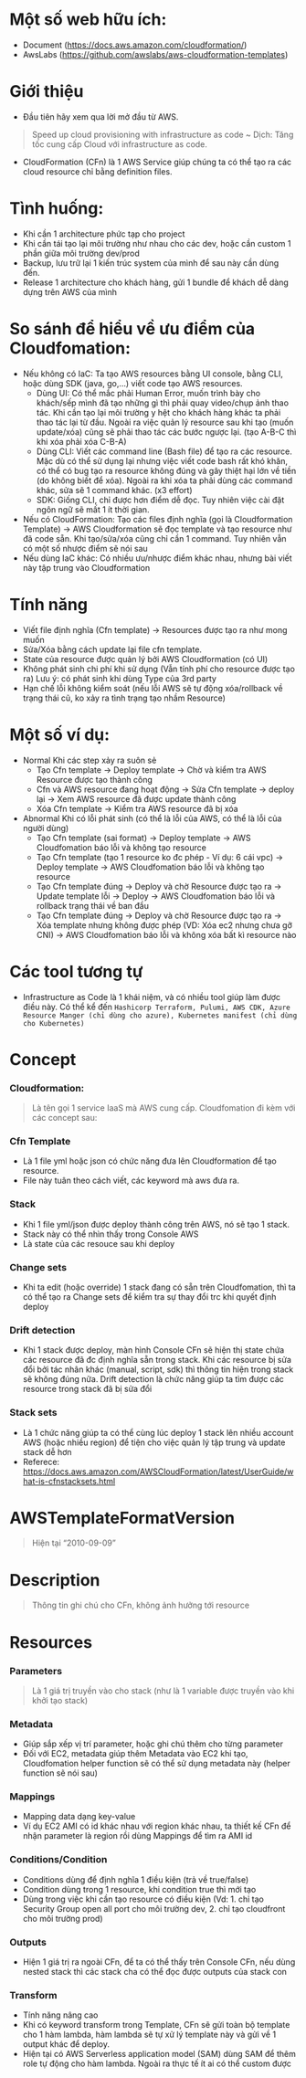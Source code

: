 # Một số web hữu ích:
- Document (https://docs.aws.amazon.com/cloudformation/)
- AwsLabs (https://github.com/awslabs/aws-cloudformation-templates)
# Giới thiệu
- Đầu tiên hãy xem qua lời mở đầu từ AWS.
>Speed up cloud provisioning with infrastructure as code ~ Dịch: Tăng tốc cung cấp Cloud với infrastructure as code.

- CloudFormation (CFn) là 1 AWS Service giúp chúng ta có thể tạo ra các cloud resource chỉ bằng definition files.

# Tình huống:
- Khi cần 1 architecture phức tạp cho project
- Khi cần tái tạo lại môi trường như nhau cho các dev, hoặc cần custom 1 phần giữa môi trường dev/prod
- Backup, lưu trữ lại 1 kiến trúc system của mình để sau này cần dùng đến.
- Release 1 architecture cho khách hàng, gửi 1 bundle để khách dễ dàng dựng trên AWS của mình
# So sánh để hiểu về ưu điểm của Cloudfomation:
- Nếu không có IaC: Ta tạo AWS resources bằng UI console, bằng CLI, hoặc dùng SDK (java, go,…) viết code tạo AWS resources.
    + Dùng UI: Có thể mắc phải Human Error, muốn trình bày cho khách/sếp mình đã tạo những gì thì phải quay video/chụp ảnh thao tác. Khi cần tạo lại môi trường y hệt cho khách hàng khác ta phải thao tác lại từ đầu. Ngoài ra việc quản lý resource sau khi tạo (muốn update/xóa) cũng sẽ phải thao tác các bước ngược lại. (tạo A-B-C thì khi xóa phải xóa C-B-A)
    + Dùng CLI: Viết các command line (Bash file) để tạo ra các resource. Mặc dù có thể sử dụng lại nhưng việc viết code bash rất khó khăn, có thể có bug tạo ra resource không đúng và gây thiệt hại lớn về tiền (do không biết để xóa). Ngoài ra khi xóa ta phải dùng các command khác, sửa sẽ 1 command khác. (x3 effort)
    + SDK: Giống CLI, chỉ được hơn điểm dễ đọc. Tuy nhiên việc cài đặt ngôn ngữ sẽ mất 1 ít thời gian.
- Nếu có CloudFormation: Tạo các files định nghĩa (gọi là Cloudformation Template) -> AWS Cloudformation sẽ đọc template và tạo resource như đã code sẵn. Khi tạo/sửa/xóa cũng chỉ cần 1 command. Tuy nhiên vẫn có một số nhược điểm sẽ nói sau
- Nếu dùng IaC khác: Có nhiều ưu/nhược điểm khác nhau, nhưng bài viết này tập trung vào Cloudformation
# Tính năng
- Viết file định nghĩa (Cfn template) -> Resources được tạo ra như mong muốn
- Sửa/Xóa bằng cách update lại file cfn template.
- State của resource được quản lý bởi AWS Cloudformation (có UI)
- Không phát sinh chi phí khi sử dụng (Vẫn tính phí cho resource được tạo ra) Lưu ý: có phát sinh khi dùng Type của 3rd party
- Hạn chế lỗi không kiểm soát (nếu lỗi AWS sẽ tự động xóa/rollback về trạng thái cũ, ko xảy ra tình trạng tạo nhầm Resource)
# Một số ví dụ:
- Normal Khi các step xảy ra suôn sẻ
    + Tạo Cfn template -> Deploy template -> Chờ và kiểm tra AWS Resource được tạo thành công
    + Cfn và AWS resource đang hoạt động -> Sửa Cfn template -> deploy lại -> Xem AWS resource đã được update thành công
    + Xóa Cfn template -> Kiểm tra AWS resource đã bị xóa
- Abnormal Khi có lỗi phát sinh (có thể là lỗi của AWS, có thể là lỗi của người dùng)
    + Tạo Cfn template (sai format) -> Deploy template -> AWS Cloudfomation báo lỗi và không tạo resource
    + Tạo Cfn template (tạo 1 resource ko đc phép - Ví dụ: 6 cái vpc) -> Deploy template -> AWS Cloudfomation báo lỗi và không tạo resource
    + Tạo Cfn template đúng -> Deploy và chờ Resource được tạo ra -> Update template lỗi -> Deploy -> AWS Cloudfomation báo lỗi và rollback trạng thái về ban đầu
    + Tạo Cfn template đúng -> Deploy và chờ Resource được tạo ra -> Xóa template nhưng không được phép (VD: Xóa ec2 nhưng chưa gỡ CNI) -> AWS Cloudfomation báo lỗi và không xóa bất kì resource nào
# Các tool tương tự
- Infrastructure as Code là 1 khái niệm, và có nhiều tool giúp làm được điều này. Có thể kể đến `Hashicorp Terraform, Pulumi, AWS CDK, Azure Resource Manger (chỉ dùng cho azure), Kubernetes manifest (chỉ dùng cho Kubernetes)`


# Concept
### Cloudformation:
>Là tên gọi 1 service IaaS mà AWS cung cấp. Cloudfomation đi kèm với các concept sau:

### Cfn Template
- Là 1 file yml hoặc json có chức năng đưa lên Cloudformation để tạo resource.
- File này tuân theo cách viết, các keyword mà aws đưa ra.

### Stack
- Khi 1 file yml/json được deploy thành công trên AWS, nó sẽ tạo 1 stack.
- Stack này có thể nhìn thấy trong Console AWS
- Là state của các resouce sau khi deploy

### Change sets
- Khi ta edit (hoặc override) 1 stack đang có sẵn trên Cloudfomation, thì ta có thể tạo ra Change sets để kiểm tra sự thay đổi trc khi quyết định deploy

### Drift detection
- Khi 1 stack được deploy, màn hình Console CFn sẽ hiện thị state chứa các resource đã đc định nghĩa sẵn trong stack. Khi các resource bị sửa đổi bởi tác nhân khác (manual, script, sdk) thì thông tin hiện trong stack sẽ không đúng nữa. Drift detection là chức năng giúp ta tìm được các resource trong stack đã bị sửa đổi

### Stack sets
- Là 1 chức năng giúp ta có thể cùng lúc deploy 1 stack lên nhiều account AWS (hoặc nhiều region) để tiện cho việc quản lý tập trung và update stack dễ hơn
- Referece: https://docs.aws.amazon.com/AWSCloudFormation/latest/UserGuide/what-is-cfnstacksets.html

# AWSTemplateFormatVersion
>Hiện tại “2010-09-09”

# Description
>Thông tin ghi chú cho CFn, không ảnh hưởng tới resource

# Resources
### Parameters
>Là 1 giá trị truyền vào cho stack (như là 1 variable được truyền vào khi khởi tạo stack)

### Metadata
- Giúp sắp xếp vị trí parameter, hoặc ghi chú thêm cho từng parameter
- Đối với EC2, metadata giúp thêm Metadata vào EC2 khi tạo, Cloudfomation helper function sẽ có thể sử dụng metadata này (helper function sẽ nói sau)

### Mappings
- Mapping data dạng key-value
- Ví dụ EC2 AMI có id khác nhau với region khác nhau, ta thiết kế CFn để nhận parameter là region rồi dùng Mappings để tìm ra AMI id

### Conditions/Condition
- Conditions dùng để định nghĩa 1 điều kiện (trả về true/false)
- Condition dùng trong 1 resource, khi condition true thì mới tạo
- Dùng trong việc khi cần tạo resource có điều kiện (Vd: 1. chỉ tạo Security Group open all port cho môi trường dev, 2. chỉ tạo cloudfront cho môi trường prod)

### Outputs
- Hiện 1 giá trị ra ngoài CFn, để ta có thể thấy trên Console CFn, nếu dùng nested stack thì các stack cha có thể đọc được outputs của stack con

### Transform
- Tính năng nâng cao
- Khi có keyword transform trong Template, CFn sẽ gửi toàn bộ template cho 1 hàm lambda, hàm lambda sẽ tự xử lý template này và gửi về 1 output khác để deploy.
- Hiện tại có AWS Serverless application model (SAM) dùng SAM để thêm role tự động cho hàm lambda. Ngoài ra thực tế ít ai có thể custom được

